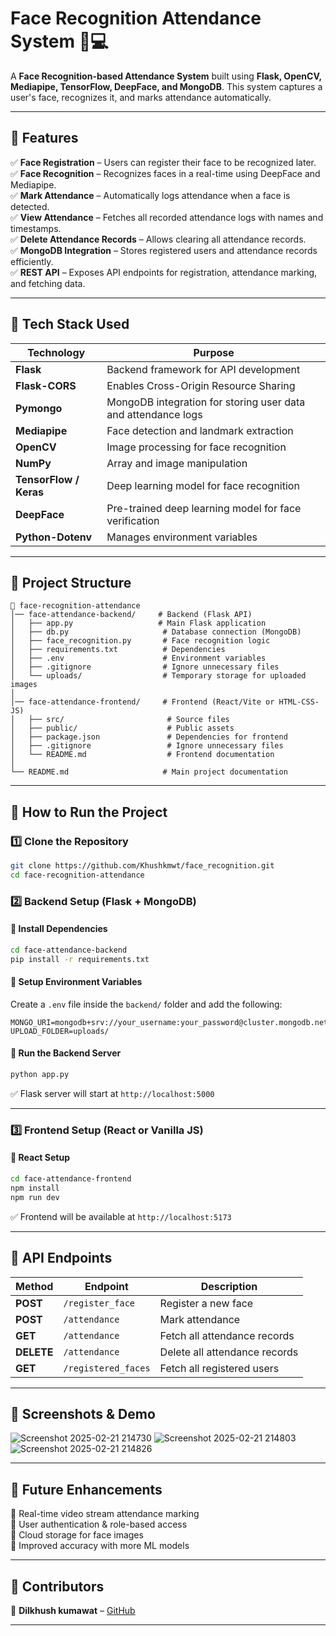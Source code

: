 # **Face Recognition Attendance System** 🏫💻  

A **Face Recognition-based Attendance System** built using **Flask, OpenCV, Mediapipe, TensorFlow, DeepFace, and MongoDB**. This system captures a user's face, recognizes it, and marks attendance automatically.  

---

## **📌 Features**  
✅ **Face Registration** – Users can register their face to be recognized later.
✅ **Face Recognition** – Recognizes faces in a real-time using DeepFace and Mediapipe.  
✅ **Mark Attendance** – Automatically logs attendance when a face is detected.  
✅ **View Attendance** – Fetches all recorded attendance logs with names and timestamps.  
✅ **Delete Attendance Records** – Allows clearing all attendance records.  
✅ **MongoDB Integration** – Stores registered users and attendance records efficiently.  
✅ **REST API** – Exposes API endpoints for registration, attendance marking, and fetching data.  

---

## **🚀 Tech Stack Used**  

| Technology  | Purpose |
|------------|---------|
| **Flask**  | Backend framework for API development |
| **Flask-CORS**  | Enables Cross-Origin Resource Sharing |
| **Pymongo**  | MongoDB integration for storing user data and attendance logs |
| **Mediapipe**  | Face detection and landmark extraction |
| **OpenCV**  | Image processing for face recognition |
| **NumPy**  | Array and image manipulation |
| **TensorFlow / Keras**  | Deep learning model for face recognition |
| **DeepFace**  | Pre-trained deep learning model for face verification |
| **Python-Dotenv**  | Manages environment variables |

---

## **📂 Project Structure**  

```
📂 face-recognition-attendance
│── face-attendance-backend/     # Backend (Flask API)
│   ├── app.py                   # Main Flask application
│   ├── db.py                     # Database connection (MongoDB)
│   ├── face_recognition.py       # Face recognition logic
│   ├── requirements.txt          # Dependencies
│   ├── .env                      # Environment variables
│   ├── .gitignore                # Ignore unnecessary files
│   └── uploads/                  # Temporary storage for uploaded images
│
│── face-attendance-frontend/     # Frontend (React/Vite or HTML-CSS-JS)
│   ├── src/                       # Source files
│   ├── public/                    # Public assets
│   ├── package.json               # Dependencies for frontend
│   ├── .gitignore                 # Ignore unnecessary files
│   └── README.md                  # Frontend documentation
│
└── README.md                     # Main project documentation
```

---

## **📌 How to Run the Project**  

### **1️⃣ Clone the Repository**  
```bash
git clone https://github.com/Khushkmwt/face_recognition.git
cd face-recognition-attendance
```

### **2️⃣ Backend Setup (Flask + MongoDB)**  
#### **🔹 Install Dependencies**  
```bash
cd face-attendance-backend
pip install -r requirements.txt
```

#### **🔹 Setup Environment Variables**  
Create a `.env` file inside the `backend/` folder and add the following:  
```
MONGO_URI=mongodb+srv://your_username:your_password@cluster.mongodb.net/face_attendance
UPLOAD_FOLDER=uploads/
```

#### **🔹 Run the Backend Server**  
```bash
python app.py
```
✅ Flask server will start at `http://localhost:5000`

---

### **3️⃣ Frontend Setup (React or Vanilla JS)**
#### **🔹 React Setup**
```bash
cd face-attendance-frontend
npm install
npm run dev
```
✅ Frontend will be available at `http://localhost:5173`

---

## **📌 API Endpoints**  

| Method | Endpoint | Description |
|--------|---------|-------------|
| **POST** | `/register_face` | Register a new face |
| **POST** | `/attendance` | Mark attendance |
| **GET** | `/attendance` | Fetch all attendance records |
| **DELETE** | `/attendance` | Delete all attendance records |
| **GET** | `/registered_faces` | Fetch all registered users |

---

## **📌 Screenshots & Demo**  

![Screenshot 2025-02-21 214730](https://github.com/user-attachments/assets/8cf88797-3e64-49cc-b0ae-e88e0b238176)
![Screenshot 2025-02-21 214803](https://github.com/user-attachments/assets/fbba6064-34cf-4cb0-9cac-b5c3cc2d0308)
![Screenshot 2025-02-21 214826](https://github.com/user-attachments/assets/aca1f34e-3f34-4dcc-92e5-5aa8c9c61a46)




---

## **📌 Future Enhancements**  
🔹 Real-time video stream attendance marking  
🔹 User authentication & role-based access  
🔹 Cloud storage for face images  
🔹 Improved accuracy with more ML models  

---

## **📌 Contributors**  
👤 **Dilkhush kumawat** – [GitHub](https://github.com/Khushkmwt)  

---


